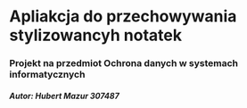 # Apliakcja do przechowywania stylizowancyh notatek
### Projekt na przedmiot Ochrona danych w systemach informatycznych
##### Autor: Hubert Mazur 307487
